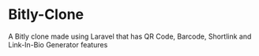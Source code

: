 # Bitly-Clone
 A Bitly clone made using Laravel that has QR Code, Barcode, Shortlink and Link-In-Bio Generator features
